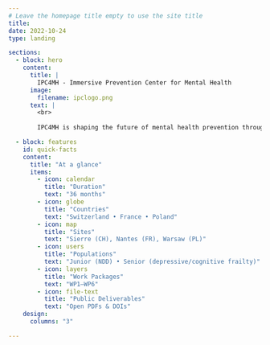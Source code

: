```yaml
---
# Leave the homepage title empty to use the site title
title:
date: 2022-10-24
type: landing

sections:
  - block: hero
    content:
      title: |
        IPC4MH - Immersive Prevention Center for Mental Health
      image:
        filename: ipclogo.png
      text: |
        <br>
        
        IPC4MH is shaping the future of mental health prevention through immersive environments, advanced sensing, and human-centred innovation.

  - block: features
    id: quick-facts
    content:
      title: "At a glance"
      items:
        - icon: calendar
          title: "Duration"
          text: "36 months"
        - icon: globe
          title: "Countries"
          text: "Switzerland • France • Poland"
        - icon: map
          title: "Sites"
          text: "Sierre (CH), Nantes (FR), Warsaw (PL)"
        - icon: users
          title: "Populations"
          text: "Junior (NDD) • Senior (depressive/cognitive frailty)"
        - icon: layers
          title: "Work Packages"
          text: "WP1–WP6"
        - icon: file-text
          title: "Public Deliverables"
          text: "Open PDFs & DOIs"
    design:
      columns: "3"

---
```


